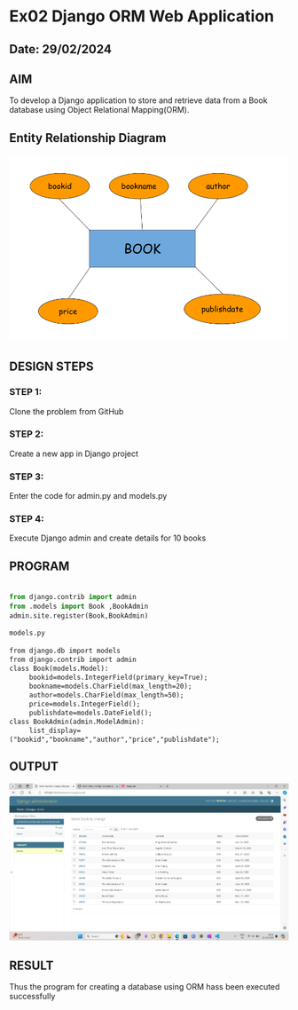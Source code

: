 # Ex02 Django ORM Web Application

## Date: 29/02/2024

## AIM
To develop a Django application to store and retrieve data from a Book database using Object Relational Mapping(ORM).

## Entity Relationship Diagram

![alt text](concept.png)

## DESIGN STEPS

### STEP 1:
Clone the problem from GitHub

### STEP 2:
Create a new app in Django project

### STEP 3:
Enter the code for admin.py and models.py

### STEP 4:
Execute Django admin and create details for 10 books

## PROGRAM

```admin.py

from django.contrib import admin
from .models import Book ,BookAdmin
admin.site.register(Book,BookAdmin)
```

```
models.py

from django.db import models
from django.contrib import admin
class Book(models.Model):
     bookid=models.IntegerField(primary_key=True);
     bookname=models.CharField(max_length=20);
     author=models.CharField(max_length=50);
     price=models.IntegerField();
     publishdate=models.DateField();
class BookAdmin(admin.ModelAdmin):
     list_display=("bookid","bookname","author","price","publishdate");
```

## OUTPUT
![alt text](<web orm.png>)


## RESULT
Thus the program for creating a database using ORM hass been executed successfully